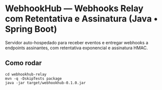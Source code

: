 # WebhookHub — Webhooks Relay com Retentativa e Assinatura (Java • Spring Boot)

Servidor auto-hospedado para receber eventos e entregar webhooks a endpoints assinantes, com retentativa exponencial e assinatura HMAC.

## Como rodar
```
cd webhookhub-relay
mvn -q -DskipTests package
java -jar target/webhookhub-0.1.0.jar
```
